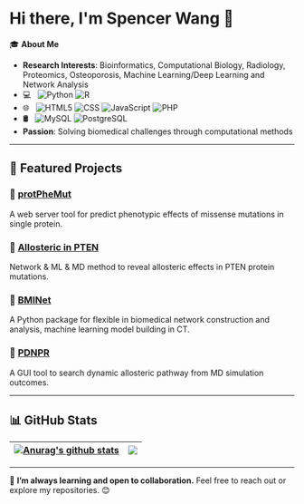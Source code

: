 # Hi there, I'm Spencer Wang 👋

🎓 **About Me**  
- **Research Interests**: Bioinformatics, Computational Biology, Radiology, Proteomics, Osteoporosis, Machine Learning/Deep Learning and Network Analysis  
- 💻 &nbsp;
  ![Python](https://img.shields.io/badge/-Python-333333?style=flat&logo=python)
  ![R](https://img.shields.io/badge/-R-333333?style=flat&logo=R&logoColor=276DC3)
- 🌐 &nbsp;
  ![HTML5](https://img.shields.io/badge/-HTML5-333333?style=flat&logo=HTML5)
  ![CSS](https://img.shields.io/badge/-CSS-333333?style=flat&logo=CSS3&logoColor=1572B6)
  ![JavaScript](https://img.shields.io/badge/-JavaScript-333333?style=flat&logo=javascript)
  ![PHP](https://img.shields.io/badge/-PHP-333333?style=flat&logo=PHP)
- 🛢 &nbsp;
  ![MySQL](https://img.shields.io/badge/-MySQL-333333?style=flat&logo=mysql)
  ![PostgreSQL](https://img.shields.io/badge/-PostgreSQL-333333?style=flat&logo=PostgreSQL)
- **Passion**: Solving biomedical challenges through computational methods  

---

## 📂 Featured Projects

### 🌟 [protPheMut](https://github.com/Spencer-JRWang/protPheMut)
A web server tool for predict phenotypic effects of missense mutations in single protein.

### 🌟 [Allosteric in PTEN](https://github.com/Spencer-JRWang/PTEN_Mutations)
Network & ML & MD method to reveal allosteric effects in PTEN protein mutations.

### 🌟 [BMINet](https://github.com/Spencer-JRWang/BMINet)
A Python package for flexible in biomedical network construction and analysis, machine learning model building in CT.

### 🌟 [PDNPR](https://github.com/Spencer-JRWang/PDNPR)
A GUI tool to search dynamic allosteric pathway from MD simulation outcomes.

---

## 📊 GitHub Stats

| <a href="https://github.com/anuraghazra/github-readme-stats"><img align="center" src="https://github-readme-stats.vercel.app/api?username=anuraghazra&show_icons=true&include_all_commits=true&theme=buefy&hide_border=true" alt="Anurag's github stats" /></a> | <a href="https://github.com/anuraghazra/github-readme-stats"><img align="center" src="https://github-readme-stats.vercel.app/api/top-langs/?username=anuraghazra&layout=compact&theme=buefy&hide_border=true" /></a> |
| ------------- | ------------- |

---

🌱 **I’m always learning and open to collaboration.** Feel free to reach out or explore my repositories. 😊
